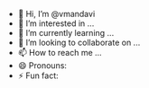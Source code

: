 - 👋 Hi, I’m @vmandavi
- 👀 I’m interested in ...
- 🌱 I’m currently learning ...
- 💞️ I’m looking to collaborate on ...
- 📫 How to reach me ...
- 😄 Pronouns:
- ⚡ Fun fact: 

<!---
vmandavi/vmandavi is a ✨ special ✨ repository because its `README.md` (this file) appears on your GitHub profile.
You can click the Preview link to take a look at your changes.
--->

